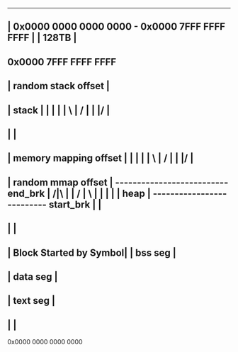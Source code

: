 -------------------------------------------------
| 0x0000 0000 0000 0000 - 0x0000 7FFF FFFF FFFF |
|                    128TB                      |
-------------------------------------------------

  0x0000 7FFF FFFF FFFF
--------------------------
| random stack offset    |
--------------------------
|         stack          |
|           |            |
|         \ | /          |
|          \|/           |
--------------------------
|                        |
--------------------------
| memory mapping offset  |
|           |            |
|         \ | /          |
|          \|/           |
--------------------------
|  random mmap  offset   |
-------------------------- end_brk
|          /|\           |
|         / | \          |
|           |            |
|         heap           |
-------------------------- start_brk
|                        |
--------------------------
|                        |
--------------------------
| Block Started by Symbol|
|      bss seg           |
--------------------------
|      data seg          |
--------------------------
|      text seg          |
--------------------------
|                        |
--------------------------
  0x0000 0000 0000 0000

